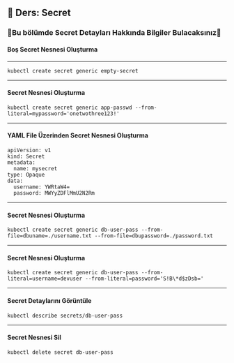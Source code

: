 ## 🧑 Ders: Secret

### 📗Bu bölümde Secret Detayları Hakkında Bilgiler Bulacaksınız📗

#### Boş Secret Nesnesi Oluşturma
***
```
kubectl create secret generic empty-secret
```
***
#### Secret Nesnesi Oluşturma
```
kubectl create secret generic app-passwd --from-literal=mypassword='onetwothree123!'
```
***
#### YAML File Üzerinden Secret Nesnesi Oluşturma
```
apiVersion: v1
kind: Secret
metadata:
  name: mysecret
type: Opaque
data:
  username: YWRtaW4=
  password: MWYyZDFlMmU2N2Rm
```
***
#### Secret Nesnesi Oluşturma
```
kubectl create secret generic db-user-pass --from-file=dbuname=./username.txt --from-file=dbupassword=./password.txt
```
***
#### Secret Nesnesi Oluşturma
```
kubectl create secret generic db-user-pass --from-literal=username=devuser --from-literal=password='S!B\*d$zDsb='
```
***
#### Secret Detaylarını Görüntüle
```
kubectl describe secrets/db-user-pass
```
***
#### Secret Nesnesi Sil
```
kubectl delete secret db-user-pass
```
